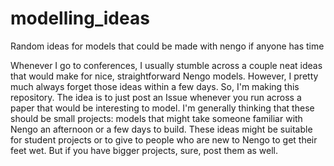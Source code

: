 # modelling_ideas
Random ideas for models that could be made with nengo if anyone has time

Whenever I go to conferences, I usually stumble across a couple neat ideas that 
would make for nice, straightforward Nengo models.  However, I pretty much
always forget those ideas within a few days.  So, I'm making this repository.
The idea is to just post an Issue whenever you run across a paper that would
be interesting to model.  I'm generally thinking that these should be small
projects: models that might take someone familiar with Nengo an afternoon or a
few days to build.  These ideas might be suitable for student projects or
to give to people who are new to Nengo to get their feet wet.  But if you have
bigger projects, sure, post them as well.
